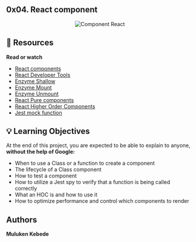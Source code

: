## 0x04. React component


<p align="center">
    <img src="https://res.cloudinary.com/carloscuesta/image/upload/v1593531857/blog-featured-images/Scalable_React_Components_architecture.png" alt="Component React">
</p>

## :closed_book: Resources

**Read or watch**

* [React components](https://reactjs.org/docs/react-component.html)
* [React Developer Tools](https://chrome.google.com/webstore/detail/react-developer-tools/fmkadmapgofadopljbjfkapdkoienihi)
* [Enzyme Shallow](https://enzymejs.github.io/enzyme/docs/api/shallow.html)
* [Enzyme Mount](https://enzymejs.github.io/enzyme/docs/api/ReactWrapper/mount.html)
* [Enzyme Unmount](https://enzymejs.github.io/enzyme/docs/api/ReactWrapper/unmount.html)
* [React Pure components](https://reactjs.org/docs/react-api.html#reactpurecomponent)
* [React Higher Order Components](https://reactjs.org/docs/higher-order-components.html)
* [Jest mock function](https://jestjs.io/docs/jest-object)


## :bulb: Learning Objectives
At the end of this project, you are expected to be able to explain to anyone, **without the help of Google:**

* When to use a Class or a function to create a component
* The lifecycle of a Class component
* How to test a component
* How to utilize a Jest spy to verify that a function is being called correctly
* What an HOC is and how to use it
* How to optimize performance and control which components to render

## Authors 

**Muluken Kebede** 

